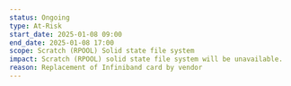```yaml
---
status: Ongoing
type: At-Risk
start_date: 2025-01-08 09:00
end_date: 2025-01-08 17:00
scope: Scratch (RPOOL) Solid state file system 
impact: Scratch (RPOOL) solid state file system will be unavailable. 
reason: Replacement of Infiniband card by vendor 
---
```

